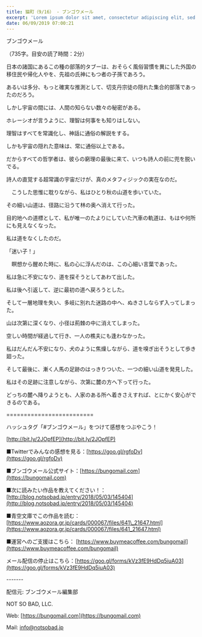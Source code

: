 ```yaml
---
title: 猫町（9/16） - ブンゴウメール
excerpt: 'Lorem ipsum dolor sit amet, consectetur adipiscing elit, sed do eiusmod tempor incididunt ut labore et dolore magna aliqua. Praesent elementum facilisis leo vel fringilla est ullamcorper eget. At imperdiet dui accumsan sit amet nulla facilisi morbi tempus.'
date: 06/09/2019 07:00:21
---
```


ブンゴウメール

（735字。目安の読了時間：2分）

日本の諸国にあるこの種の部落的タブーは、おそらく風俗習慣を異にした外国の移住民や帰化人やを、先祖の氏神にもつ者の子孫であろう。

あるいは多分、もっと確実な推測として、切支丹宗徒の隠れた集合的部落であったのだろう。

しかし宇宙の間には、人間の知らない数々の秘密がある。

ホレーシオが言うように、理智は何事をも知りはしない。

理智はすべてを常識化し、神話に通俗の解説をする。

しかも宇宙の隠れた意味は、常に通俗以上である。

だからすべての哲学者は、彼らの窮理の最後に来て、いつも詩人の前に兜を脱いでる。

詩人の直覚する超常識の宇宙だけが、真のメタフィジックの実在なのだ。

　こうした思惟に耽りながら、私はひとり秋の山道を歩いていた。

その細い山道は、径路に沿うて林の奥へ消えて行った。

目的地への道標として、私が唯一のたよりにしていた汽車の軌道は、もはや何所にも見えなくなった。

私は道をなくしたのだ。

「迷い子！」

　瞑想から醒めた時に、私の心に浮んだのは、この心細い言葉であった。

私は急に不安になり、道を探そうとしてあわて出した。

私は後へ引返して、逆に最初の道へ戻ろうとした。

そして一層地理を失い、多岐に別れた迷路の中へ、ぬきさしならず入ってしまった。

山は次第に深くなり、小径は荊棘の中に消えてしまった。

空しい時間が経過して行き、一人の樵夫にも逢わなかった。

私はだんだん不安になり、犬のように焦燥しながら、道を嗅ぎ出そうとして歩き廻った。

そして最後に、漸く人馬の足跡のはっきりついた、一つの細い山道を発見した。

私はその足跡に注意しながら、次第に麓の方へ下って行った。

どっちの麓へ降りようとも、人家のある所へ着きさえすれば、とにかく安心ができるのである。

\=========================

ハッシュタグ「#ブンゴウメール」をつけて感想をつぶやこう！　

[http://bit.ly/2JOpfEP](http://bit.ly/2JOpfEP)

■Twitterでみんなの感想を見る：[https://goo.gl/rgfoDv](https://goo.gl/rgfoDv)

■ブンゴウメール公式サイト：[https://bungomail.com](https://bungomail.com)

■次に読みたい作品を教えてください！：[http://blog.notsobad.jp/entry/2018/05/03/145404](http://blog.notsobad.jp/entry/2018/05/03/145404)

■青空文庫でこの作品を読む：[https://www.aozora.gr.jp/cards/000067/files/641\_21647.html](https://www.aozora.gr.jp/cards/000067/files/641_21647.html)

■運営へのご支援はこちら： [https://www.buymeacoffee.com/bungomail](https://www.buymeacoffee.com/bungomail)

メール配信の停止はこちら：[https://goo.gl/forms/kVz3fE9HdDq5iuA03](https://goo.gl/forms/kVz3fE9HdDq5iuA03)

\-------

配信元: ブンゴウメール編集部

NOT SO BAD, LLC.

Web: [https://bungomail.com](https://bungomail.com)

Mail: info@notsobad.jp
